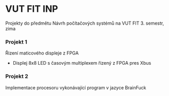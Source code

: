 # VUT FIT INP

Projekty do předmětu Návrh počítačových systémů na VUT FIT 3. semestr, zima

### Projekt 1 
Řizení maticového displeje z FPGA
- Displej 8x8 LED s časovým multiplexem řizený z FPGA pres Xbus

### Projekt 2
Implementace procesoru vykonávající program v jazyce BrainFuck
